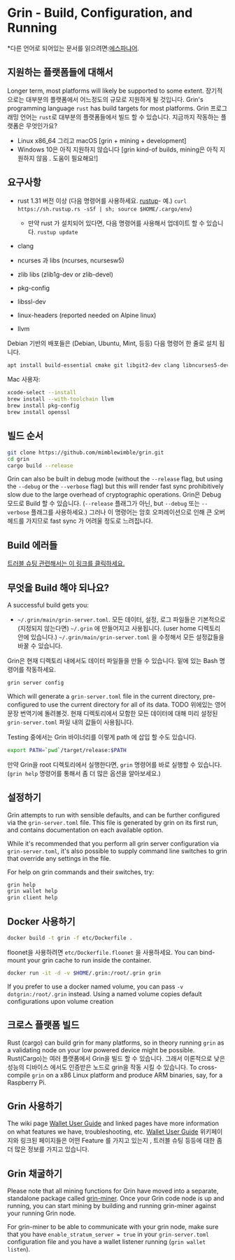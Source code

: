 # Grin - Build, Configuration, and Running

*다른 언어로 되어있는 문서를 읽으려면:[에스파냐어](build_ES.md).

## 지원하는 플랫폼들에 대해서

Longer term, most platforms will likely be supported to some extent.
장기적으로는 대부분의 플랫폼에서 어느정도의 규모로 지원하게 될 것입니다.
Grin's programming language `rust` has build targets for most platforms.
Grin 프로그래밍 언어는 `rust`로 대부분의 플랫폼들에서 빌드 할 수 있습니다.
지금까지 작동하는 플랫폼은 무엇인가요?
* Linux x86_64 그리고 macOS [grin + mining + development]
* Windows 10은 아직 지원하지 않습니다 [grin kind-of builds, mining은 아직 지원하지 않음 . 도움이 필요해요!]

## 요구사항

* rust 1.31 버전 이상  (다음 명령어를 사용하세요. [rustup]((https://www.rustup.rs/))- 예.) `curl https://sh.rustup.rs -sSf | sh; source $HOME/.cargo/env`)

  * 만약 rust 가 설치되어 있다면, 다음 명령어를 사용해서 업데이트 할 수 있습니다.
    `rustup update`
* clang
* ncurses 과 libs (ncurses, ncursesw5)
* zlib libs (zlib1g-dev or zlib-devel)
* pkg-config
* libssl-dev
* linux-headers (reported needed on Alpine linux)
* llvm

Debian 기반의 배포들은 (Debian, Ubuntu, Mint, 등등) 다음 명령어 한 줄로 설치 됩니다.

```sh
apt install build-essential cmake git libgit2-dev clang libncurses5-dev libncursesw5-dev zlib1g-dev pkg-config libssl-dev llvm
```

Mac 사용자:

```sh
xcode-select --install
brew install --with-toolchain llvm
brew install pkg-config
brew install openssl
```

## 빌드 순서

```sh
git clone https://github.com/mimblewimble/grin.git
cd grin
cargo build --release
```

Grin can also be built in debug mode (without the `--release` flag, but using the `--debug` or the `--verbose` flag) but this will render fast sync prohibitively slow due to the large overhead of cryptographic operations.
Grin은 Debug 모드로 Build 할 수 있습니다. (`--release` 플래그가 아닌, but `--debug` 또는 `--verbose` 플래그를 사용하세요.) 그러나 이 명령어는 암호 오퍼레이션으로 인해 큰 오버헤드를 가지므로 fast sync 가 어려울 정도로 느려집니다.

## Build 에러들

[트러블 슈팅 관련해서는 이 링크를 클릭하세요.](https://github.com/mimblewimble/docs/wiki/Troubleshooting)

## 무엇을 Build 해야 되나요?

A successful build gets you:

* `~/.grin/main/grin-server.toml`.
모든 데이터, 설정, 로그 파일들은 기본적으로 (지정되지 않는다면) `~/.grin` 에 만들어지고 사용됩니다. (user home 디렉토리 안에 있습니다.)
`~/.grin/main/grin-server.toml` 을 수정해서 모든 설정값들을 바꿀 수 있습니다.

Grin은 현재 디렉토리 내에서도 데이터 파일들을 만들 수 있습니다.
밑에 있는 Bash 명령어를 작동하세요.

```sh
grin server config
```

Which will generate a `grin-server.toml` file in the current directory, pre-configured to use
the current directory for all of its data.
TODO 위에있는 영어문장 번역기에 돌려볼것.
현재 디렉토리에서 모함한 모든 데이터에 대해 미리 설정된 `grin-server.toml` 파일 내의 값들이 사용됩니다.

Testing 중에서는 Grin 바이너리를 이렇게 path 에 삽입 할 수도 있습니다.

```sh
export PATH=`pwd`/target/release:$PATH
```

만약 Grin을 root 디렉토리에서 실행한다면, `grin` 명령어를 바로 실행할 수 있습니다. (`grin help` 명령어를 통해서 좀 더 많은 옵션을 알아보세요.)

## 설정하기

Grin attempts to run with sensible defaults, and can be further configured via
the `grin-server.toml` file. This file is generated by grin on its first run, and
contains documentation on each available option.

While it's recommended that you perform all grin server configuration via
`grin-server.toml`, it's also possible to supply command line switches to grin that
override any settings in the file.

For help on grin commands and their switches, try:

```sh
grin help
grin wallet help
grin client help
```

## Docker 사용하기

```sh
docker build -t grin -f etc/Dockerfile .
```

floonet을 사용하려면 `etc/Dockerfile.floonet` 을 사용하세요.
You can bind-mount your grin cache to run inside the container.

```sh
docker run -it -d -v $HOME/.grin:/root/.grin grin
```

If you prefer to use a docker named volume, you can pass `-v dotgrin:/root/.grin` instead.
Using a named volume copies default configurations upon volume creation

## 크로스 플랫폼 빌드

Rust (cargo) can build grin for many platforms, so in theory running `grin`
as a validating node on your low powered device might be possible.
Rust(Cargo)는 여러 플랫폼에서 Grin을 빌드 할 수 있습니다. 그래서 이론적으로 낮은 성능의 디바이스 에서도 인증받은 노드로 grin을 작동 시킬 수 있습니다.
To cross-compile `grin` on a x86 Linux platform and produce ARM binaries,
say, for a Raspberry Pi.


## Grin 사용하기

The wiki page [Wallet User Guide](https://github.com/mimblewimble/docs/wiki/Wallet-User-Guide)
and linked pages have more information on what features we have, troubleshooting, etc.
[Wallet User Guide](https://github.com/mimblewimble/docs/wiki/Wallet-User-Guide) 위키페이지와 링크된 페이지들은 어떤 Feature 를 가지고 있는지 , 트러블 슈팅 등등에 대한 좀 더 많은 정보를 가지고 있습니다.

## Grin 채굴하기

Please note that all mining functions for Grin have moved into a separate, standalone package called
[grin-miner](https://github.com/mimblewimble/grin-miner). Once your Grin code node is up and running,
you can start mining by building and running grin-miner against your running Grin node.

For grin-miner to be able to communicate with your grin node, make sure that you have `enable_stratum_server = true`
in your `grin-server.toml` configuration file and you have a wallet listener running (`grin wallet listen`).
